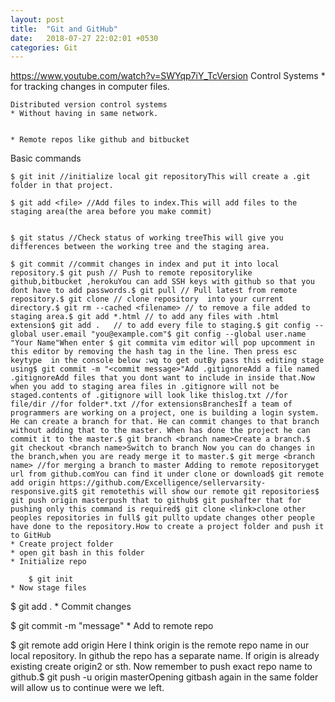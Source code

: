```yaml
---
layout: post
title:  "Git and GitHub"
date:   2018-07-27 22:02:01 +0530
categories: Git
---
```


https://www.youtube.com/watch?v=SWYqp7iY_TcVersion Control Systems
	* for tracking changes in computer files.  
	


	Distributed version control systems
	* Without having in same network.


	* Remote repos like github and bitbucket

Basic commands  
  
	$ git init //initialize local git repositoryThis will create a .git folder in that project.  
	
	$ git add <file> //Add files to index.This will add files to the staging area(the area before you make commit)   


	$ git status //Check status of working treeThis will give you differences between the working tree and the staging area.  
	
	$ git commit //commit changes in index and put it into local repository.$ git push // Push to remote repositorylike github,bitbucket ,herokuYou can add SSH keys with github so that you dont have to add passwords.$ git pull // Pull latest from remote repository.$ git clone // clone repository  into your current directory.$ git rm --cached <filename> // to remove a file added to staging area.$ git add *.html // to add any files with .html extension$ git add .   // to add every file to staging.$ git config --global user.email "you@example.com"$ git config --global user.name "Your Name"When enter $ git commita vim editor will pop upcomment in this editor by removing the hash tag in the line. Then press esc keytype  in the console below :wq to get outBy pass this editing stage using$ git commit -m "<commit message>"Add .gitignoreAdd a file named .gitignoreAdd files that you dont want to include in inside that.Now when you add to staging area files in .gitignore will not be staged.contents of .gitignore will look like thislog.txt //for file/dir //for folder*.txt //for extensionsBranchesIf a team of programmers are working on a project, one is building a login system. He can create a branch for that. He can commit changes to that branch without adding that to the master. When has done the project he can commit it to the master.$ git branch <branch name>Create a branch.$ git checkout <branch name>Switch to branch Now you can do changes in the branch,when you are ready merge it to master.$ git merge <branch name> //for merging a branch to master Adding to remote repositoryget url from github.comYou can find it under clone or download$ git remote add origin https://github.com/Excelligence/sellervarsity-responsive.git$ git remotethis will show our remote git repositories$ git push origin masterpush that to github$ git pushafter that for pushing only this command is required$ git clone <link>clone other peoples repositories in full$ git pullto update changes other people have done to the repository.How to create a project folder and push it to GitHub
	* Create project folder
	* open git bash in this folder
	* Initialize repo

        $ git init
	* Now stage files 

$ git add .
	* Commit changes

$ git commit -m "message"
	* Add to remote repo

$  git remote add origin <url>Here I think origin is the remote repo name in our local repository. In github the repo has  a separate name. If origin is already existing create origin2 or sth. Now remember to push exact repo name to github.$ git push -u origin masterOpening gitbash again in the same folder will allow us to continue were we left.
